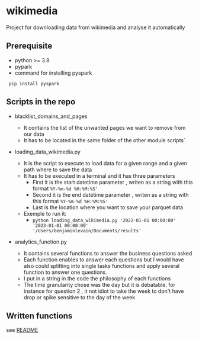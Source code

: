 # wikimedia
Project for downloading data from wikimedia and analyse it automatically

## Prerequisite 

* python >= 3.8
* pypark
* command for installing pyspark

```text
 pip install pyspark
 ```
 
## Scripts in the repo

* blacklist_domains_and_pages
  * It contains the list of the unwanted pages we want to remove from our data
  * It has to be located in the same folder of the other module scripts`
  
* loading_data_wikimedia.py
  * It is the script to execute to load data for a given range and a given path where to save the data
  * It has to be executed in a terminal and it has three parameters
    * First it is the start datetime parameter , writen as a string with this format `%Y-%m-%d %H:%M:%S'`
    * Second it is the end datetime parameter , writen as a string with this format `%Y-%m-%d %H:%M:%S'`
    * Last is the location where you want to save your parquet data
  * Exemple to run it:
    * `python loading_data_wikimedia.py '2022-01-01 00:00:00' '2023-01-01 00:00:00' '/Users/benjaminlevain/Documents/results'`
    
* analytics_function.py
  * It contains several functions to answer the business questions asked
  * Each function enables to answer each questions but I would have also could splitting into single tasks functions and apply several function to answer one questions. 
  * I put in a string in the code the philosophy of each functions
  * The time granularity chose was the day but it is debatable. for instance for question 2 , it not idiot to take the week to don't have drop or spike sensitive to the day of the week
  
 ## Written functions
 see [README](WrittenQuestions.md)



